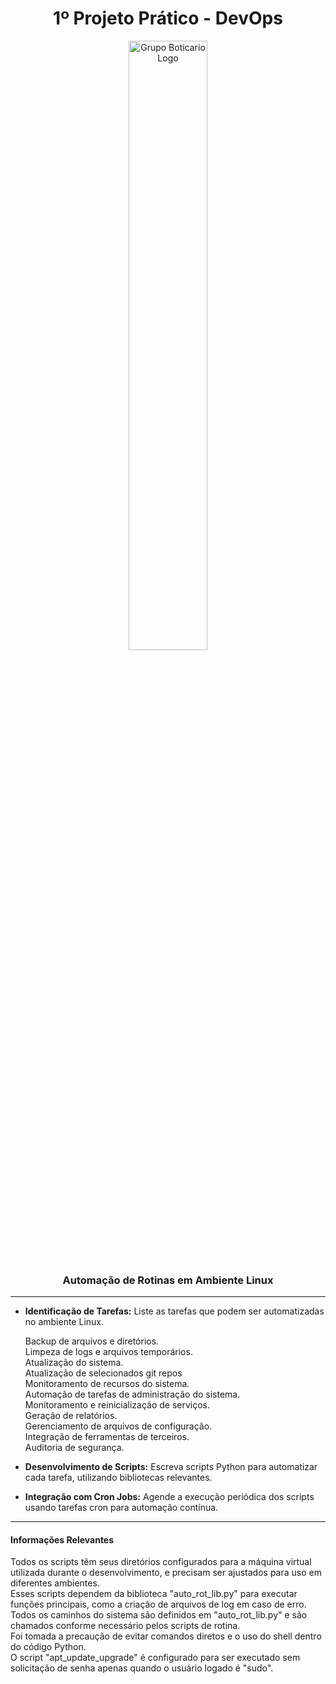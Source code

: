 <div  align="center">
<h1> 1º Projeto Prático - DevOps </h1>
<img src="https://cdn2.gnarususercontent.com.br/1/901407/4f1c6bc4-e335-4aec-b534-8b49ac3df6f2.jpg" alt="Grupo Boticario Logo"  width="50%"/>
<h3>Automação de Rotinas em Ambiente Linux</h3>
</div>

--- 

* **Identificação de Tarefas:** Liste as tarefas que podem ser automatizadas no ambiente Linux.

    Backup de arquivos e diretórios.<br>
    Limpeza de logs e arquivos temporários.<br>
    Atualização do sistema.<br>
    Atualização de selecionados git repos<br>
    Monitoramento de recursos do sistema.<br>
    Automação de tarefas de administração do sistema.<br>
    Monitoramento e reinicialização de serviços.<br>
    Geração de relatórios.<br>
    Gerenciamento de arquivos de configuração.<br>
    Integração de ferramentas de terceiros.<br>
    Auditoria de segurança.<br>

* **Desenvolvimento de Scripts:** Escreva scripts Python para automatizar cada tarefa, utilizando bibliotecas relevantes.

* **Integração com Cron Jobs:** Agende a execução periódica dos scripts usando tarefas cron para automação contínua.

---
<h4>Informações Relevantes</h4>
    Todos os scripts têm seus diretórios configurados para a máquina virtual utilizada durante o desenvolvimento, e precisam ser ajustados para uso em diferentes ambientes.<br>
    Esses scripts dependem da biblioteca "auto_rot_lib.py" para executar funções principais, como a criação de arquivos de log em caso de erro. Todos os caminhos do sistema são definidos em "auto_rot_lib.py" e são chamados conforme necessário pelos scripts de rotina.<br>
    Foi tomada a precaução de evitar comandos diretos e o uso do shell dentro do código Python.<br>
    O script "apt_update_upgrade" é configurado para ser executado sem solicitação de senha apenas quando o usuário logado é "sudo".<br>
